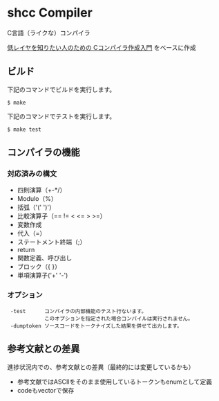 # shcc Compiler
C言語（ライクな）コンパイラ

[低レイヤを知りたい人のための Cコンパイラ作成入門](https://www.sigbus.info/compilerbook/) をベースに作成

## ビルド

下記のコマンドでビルドを実行します。

    $ make

下記のコマンドでテストを実行します。

    $ make test

## コンパイラの機能

### 対応済みの構文

- 四則演算（+-*/）
- Modulo（%）
- 括弧（'(' ')'）
- 比較演算子（== != < <= > >=）
- 変数作成
- 代入（=）
- ステートメント終端（;）
- return
- 関数定義、呼び出し
- ブロック（{ }）
- 単項演算子('+' '-')

### オプション

```
 -test      コンパイラの内部機能のテスト行ないます。
            このオプションを指定された場合コンパイルは実行されません。
 -dumptoken ソースコードをトークナイズした結果を併せて出力します。
```

## 参考文献との差異
進捗状況内での、参考文献との差異（最終的には変更しているかも）
- 参考文献ではASCIIをそのまま使用しているトークンもenumとして定義
- codeもvectorで保存

